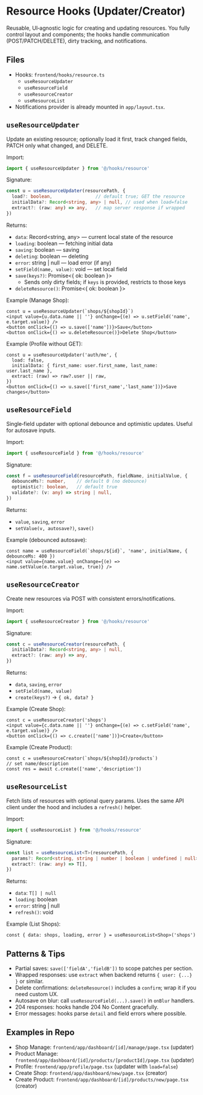 # Resource Hooks (Updater/Creator)

Reusable, UI‑agnostic logic for creating and updating resources. You fully control layout and components; the hooks handle communication (POST/PATCH/DELETE), dirty tracking, and notifications.

## Files
- Hooks: `frontend/hooks/resource.ts`
  - `useResourceUpdater`
  - `useResourceField`
  - `useResourceCreator`
  - `useResourceList`
- Notifications provider is already mounted in `app/layout.tsx`.

## `useResourceUpdater`
Update an existing resource; optionally load it first, track changed fields, PATCH only what changed, and DELETE.

Import:
```ts
import { useResourceUpdater } from '@/hooks/resource'
```

Signature:
```ts
const u = useResourceUpdater(resourcePath, {
  load?: boolean,                // default true; GET the resource
  initialData?: Record<string, any> | null, // used when load=false
  extract?: (raw: any) => any,   // map server response if wrapped
})
```

Returns:
- `data`: Record<string, any> — current local state of the resource
- `loading`: boolean — fetching initial data
- `saving`: boolean — saving
- `deleting`: boolean — deleting
- `error`: string | null — load error (if any)
- `setField(name, value)`: void — set local field
- `save(keys?)`: Promise<{ ok: boolean }>
  - Sends only dirty fields; if `keys` is provided, restricts to those keys
- `deleteResource()`: Promise<{ ok: boolean }>

Example (Manage Shop):
```tsx
const u = useResourceUpdater(`shops/${shopId}`)
<input value={u.data.name || ''} onChange={(e) => u.setField('name', e.target.value)} />
<button onClick={() => u.save(['name'])}>Save</button>
<button onClick={() => u.deleteResource()}>Delete Shop</button>
```

Example (Profile without GET):
```tsx
const u = useResourceUpdater('auth/me', {
  load: false,
  initialData: { first_name: user.first_name, last_name: user.last_name },
  extract: (raw) => raw?.user || raw,
})
<button onClick={() => u.save(['first_name','last_name'])}>Save changes</button>
```

## `useResourceField`
Single‑field updater with optional debounce and optimistic updates. Useful for autosave inputs.

Import:
```ts
import { useResourceField } from '@/hooks/resource'
```

Signature:
```ts
const f = useResourceField(resourcePath, fieldName, initialValue, {
  debounceMs?: number,    // default 0 (no debounce)
  optimistic?: boolean,   // default true
  validate?: (v: any) => string | null,
})
```

Returns:
- `value`, `saving`, `error`
- `setValue(v, autosave?)`, `save()`

Example (debounced autosave):
```tsx
const name = useResourceField(`shops/${id}`, 'name', initialName, { debounceMs: 400 })
<input value={name.value} onChange={(e) => name.setValue(e.target.value, true)} />
```

## `useResourceCreator`
Create new resources via POST with consistent errors/notifications.

Import:
```ts
import { useResourceCreator } from '@/hooks/resource'
```

Signature:
```ts
const c = useResourceCreator(resourcePath, {
  initialData?: Record<string, any> | null,
  extract?: (raw: any) => any,
})
```

Returns:
- `data`, `saving`, `error`
- `setField(name, value)`
- `create(keys?)` → `{ ok, data? }`

Example (Create Shop):
```tsx
const c = useResourceCreator('shops')
<input value={c.data.name || ''} onChange={(e) => c.setField('name', e.target.value)} />
<button onClick={() => c.create(['name'])}>Create</button>
```

Example (Create Product):
```tsx
const c = useResourceCreator(`shops/${shopId}/products`)
// set name/description
const res = await c.create(['name','description'])
```

## `useResourceList`
Fetch lists of resources with optional query params. Uses the same API client under the hood and includes a `refresh()` helper.

Import:
```ts
import { useResourceList } from '@/hooks/resource'
```

Signature:
```ts
const list = useResourceList<T>(resourcePath, {
  params?: Record<string, string | number | boolean | undefined | null>,
  extract?: (raw: any) => T[],
})
```

Returns:
- `data`: `T[] | null`
- `loading`: boolean
- `error`: string | null
- `refresh()`: void

Example (List Shops):
```tsx
const { data: shops, loading, error } = useResourceList<Shop>('shops')
```

## Patterns & Tips
- Partial saves: `save(['fieldA','fieldB'])` to scope patches per section.
- Wrapped responses: use `extract` when backend returns `{ user: {...} }` or similar.
- Delete confirmations: `deleteResource()` includes a `confirm`; wrap it if you need custom UX.
- Autosave on blur: call `useResourceField(...).save()` in `onBlur` handlers.
- 204 responses: hooks handle 204 No Content gracefully.
- Error messages: hooks parse `detail` and field errors where possible.

## Examples in Repo
- Shop Manage: `frontend/app/dashboard/[id]/manage/page.tsx` (updater)
- Product Manage: `frontend/app/dashboard/[id]/products/[productId]/page.tsx` (updater)
- Profile: `frontend/app/profile/page.tsx` (updater with `load=false`)
- Create Shop: `frontend/app/dashboard/new/page.tsx` (creator)
- Create Product: `frontend/app/dashboard/[id]/products/new/page.tsx` (creator)
